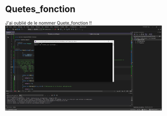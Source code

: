 # Quetes_fonction
J'ai oublié de le nommer Quete_fonction !!
![Application view](https://github.com/diflo91/Quetes_fonction/blob/main/Quetes_boucle/img/font.JPG)
